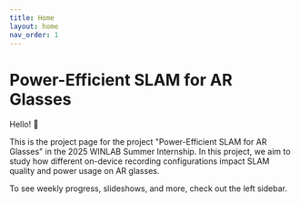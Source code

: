 ```yaml
---
title: Home
layout: home
nav_order: 1
---
```


# Power-Efficient SLAM for AR Glasses

Hello! 👋

This is the project page for the project "Power-Efficient SLAM for AR Glasses"
in the 2025 WINLAB Summer Internship. In this project, we aim to study how different on-device
recording configurations impact SLAM quality and power usage on AR glasses.

To see weekly progress, slideshows, and more, check out the left sidebar.
